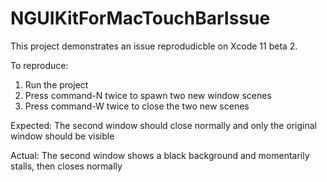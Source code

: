 # NGUIKitForMacTouchBarIssue
This project demonstrates an issue reprodudicble on Xcode 11 beta 2.

To reproduce:

1. Run the project
2. Press command-N twice to spawn two new window scenes
3. Press command-W twice to close the two new scenes

Expected:
The second window should close normally and only the original window should be visible

Actual:
The second window shows a black background and momentarily stalls, then closes normally

